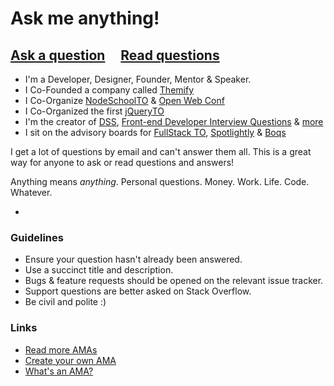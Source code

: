 # Ask me anything!

## [Ask a question](../../issues/new) &nbsp;&nbsp;&nbsp; [Read questions](../../issues?q=is%3Aissue+is%3Aclosed)

- I'm a Developer, Designer, Founder, Mentor & Speaker. 
- I Co-Founded a company called [Themify](http://themify.me)
- I Co-Organize [NodeSchoolTO](http://nodeschool.io/toronto/) & [Open Web Conf](https://github.com/Open-Web-Conf/Toronto-2016)
- I Co-Organized the first [jQueryTO](http://jqueryto.com)
- I'm the creator of [DSS](https://github.com/DSSWG/DSS), [Front-end Developer Interview Questions](https://github.com/h5bp/Front-end-Developer-Interview-Questions) & [more](https://github.com/darcyclarke?tab=repositories)
- I sit on the advisory boards for [FullStack TO](http://fsto.co), [Spotlightly](http://spotlightly.com/) & [Boqs](http://boqs.com/)

I get a lot of questions by email and can't answer them all. This is a great way for anyone to ask or read questions and answers! 

Anything means *anything*. Personal questions. Money. Work. Life. Code. Whatever.

-

### Guidelines

- Ensure your question hasn't already been answered.
- Use a succinct title and description.
- Bugs & feature requests should be opened on the relevant issue tracker.
- Support questions are better asked on Stack Overflow.
- Be civil and polite :)

### Links

- [Read more AMAs](https://github.com/sindresorhus/amas)
- [Create your own AMA](https://github.com/sindresorhus/amas/blob/master/create-ama.md)
- [What's an AMA?](https://en.wikipedia.org/wiki/Reddit#IAmA_and_AMA)
